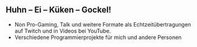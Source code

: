 ## Huhn – Ei – Küken – Gockel!

- Non Pro-Gaming, Talk und weitere Formate als Echtzeitübertragungen auf Twitch und in Videos bei YouTube.
- Verschiedene Programmierprojekte für mich und andere Personen
